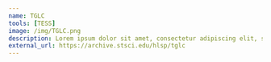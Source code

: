 ```yaml
---
name: TGLC
tools: [TESS]
image: /img/TGLC.png
description: Lorem ipsum dolor sit amet, consectetur adipiscing elit, sed do eiusmod tempor incididunt ut labore et dolore magna aliqua.
external_url: https://archive.stsci.edu/hlsp/tglc
---
```


